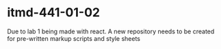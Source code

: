 # itmd-441-01-02
Due to lab 1 being made with react. A new repository needs to be created for pre-written markup scripts and style sheets

